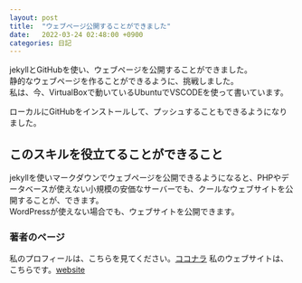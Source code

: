 ```yaml
---
layout: post
title:  "ウェブページ公開することができました"
date:   2022-03-24 02:48:00 +0900
categories: 日記
---
```

jekyllとGitHubを使い、ウェブページを公開することができました。  
静的なウェブページを作ることができるように、挑戦しました。  
私は、今、VirtualBoxで動いているUbuntuでVSCODEを使って書いています。
 
ローカルにGitHubをインストールして、プッシュすることもできるようになりました。
 
## このスキルを役立てることができること
jekyllを使いマークダウンでウェブページを公開できるようになると、PHPやデータベースが使えない小規模の安価なサーバーでも、クールなウェブサイトを公開することが、できます。  
WordPressが使えない場合でも、ウェブサイトを公開できます。

### 著者のページ

私のプロフィールは、こちらを見てください。[ココナラ][ココナラ]
私のウェブサイトは、こちらです。[website][website]


[ココナラ]: https://coconala.com/users/45810  
[website]:  https://miraclekuma.amebaownd.com/
 
 


